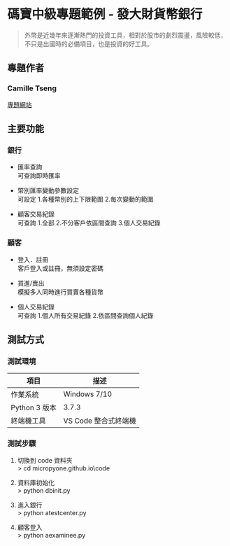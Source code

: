 # 碼寶中級專題範例 - 發大財貨幣銀行

> 外幣是近幾年來逐漸熱門的投資工具，相對於股市的劇烈震盪，風險較低，不只是出國時的必備項目，也是投資的好工具。

## 專題作者

### Camille Tseng

[專題網站](https://cam-ille.github.io/)

## 主要功能

### 銀行

* 匯率查詢  
可查詢即時匯率

* 幣別匯率變動參數設定  
可設定 1.各種幣別的上下限範圍 2.每次變動的範圍

* 顧客交易紀錄  
可查詢 1.全部 2.不分客戶依區間查詢 3.個人交易紀錄

### 顧客

* 登入．註冊  
客戶登入或註冊，無須設定密碼

* 買進/賣出  
模擬多人同時進行買賣各種貨幣

* 個人交易紀錄  
可查詢 1.個人所有交易紀錄 2.依區間查詢個人紀錄

## 測試方式

### 測試環境

| 項目 | 描述 |
| ------- | ------------ |
| 作業系統 | Windows 7/10 |
| Python 3 版本 | 3.7.3 |
| 終端機工具 | VS Code 整合式終端機 |

### 測試步驟

1. 切換到 code 資料夾  
\> cd micropyone.github.io\code 

1. 資料庫初始化  
\> python dbinit.py

1. 進入銀行  
\> python atestcenter.py

1. 顧客登入  
\> python aexaminee.py